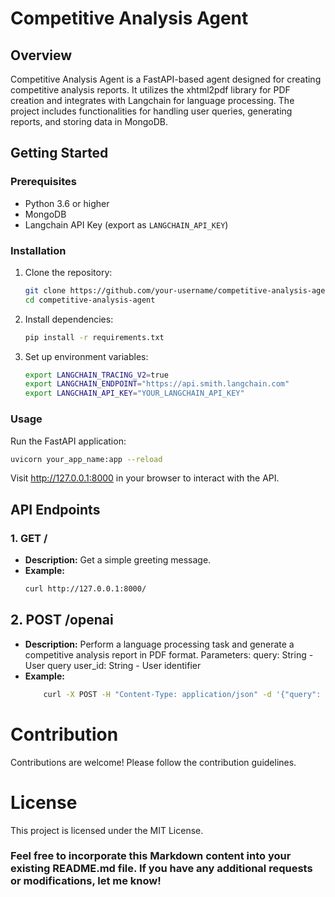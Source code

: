 # Competitive Analysis Agent

## Overview

Competitive Analysis Agent is a FastAPI-based agent designed for creating competitive analysis reports. It utilizes the xhtml2pdf library for PDF creation and integrates with Langchain for language processing. The project includes functionalities for handling user queries, generating reports, and storing data in MongoDB.

## Getting Started

### Prerequisites

- Python 3.6 or higher
- MongoDB
- Langchain API Key (export as `LANGCHAIN_API_KEY`)

### Installation

1. Clone the repository:

    ```bash
    git clone https://github.com/your-username/competitive-analysis-agent.git
    cd competitive-analysis-agent
    ```

2. Install dependencies:

    ```bash
    pip install -r requirements.txt
    ```

3. Set up environment variables:

    ```bash
    export LANGCHAIN_TRACING_V2=true
    export LANGCHAIN_ENDPOINT="https://api.smith.langchain.com"
    export LANGCHAIN_API_KEY="YOUR_LANGCHAIN_API_KEY"
    ```

### Usage

Run the FastAPI application:
```bash
uvicorn your_app_name:app --reload
```
Visit http://127.0.0.1:8000 in your browser to interact with the API.

## API Endpoints

### 1. GET /

- **Description:** Get a simple greeting message.
- **Example:**
    ```bash
    curl http://127.0.0.1:8000/
    ```

## 2. POST /openai
- **Description:** Perform a language processing task and generate a competitive analysis report in PDF format.
Parameters:
query: String - User query
user_id: String - User identifier
- **Example:**
    ```bash
        curl -X POST -H "Content-Type: application/json" -d '{"query": "example query", "user_id": "123"}' http://127.0.0.1:8000/openai
    ```

# Contribution
Contributions are welcome! Please follow the contribution guidelines.

# License
This project is licensed under the MIT License.


### Feel free to incorporate this Markdown content into your existing README.md file. If you have any additional requests or modifications, let me know!
